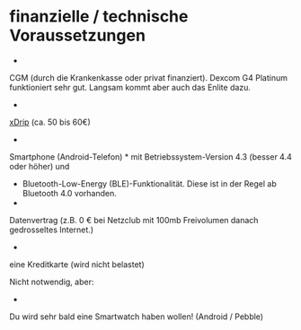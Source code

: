 # finanzielle / technische Voraussetzungen





* 
CGM (durch die Krankenkasse oder privat finanziert). Dexcom G4 Platinum funktioniert sehr gut. Langsam kommt aber auch das Enlite dazu.

* 
[xDrip](https://nightscout.gitbooks.io/nightscout_handbuch/content/grundlagen/xdrip/xdrip.html) (ca. 50 bis 60€)


* 
Smartphone (Android-Telefon)
 * 
mit Betriebssystem-Version 4.3 (besser 4.4 oder höher) und
 *  Bluetooth-Low-Energy (BLE)-Funktionalität. Diese ist in der Regel ab Bluetooth 4.0 vorhanden. 
* 
Datenvertrag (z.B. 0 € bei Netzclub mit 100mb Freivolumen danach gedrosseltes Internet.)



* 
eine Kreditkarte (wird nicht belastet)



Nicht notwendig, aber:

* 
Du wird sehr bald eine Smartwatch haben wollen! (Android / Pebble)

